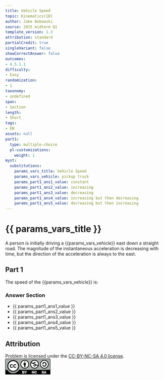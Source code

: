 ```yaml
---
title: Vehicle Speed
topic: Kinematics(1D)
author: Jake Bobowski
source: 2015 midterm Q1
template_version: 1.3
attribution: standard
partialCredit: true
singleVariant: false
showCorrectAnswer: false
outcomes:
- 4.5.1.1
difficulty:
- Easy
randomization:
- 1
taxonomy:
- undefined
span:
- Section
length:
- Short
tags:
- EW
assets: null
part1:
  type: multiple-choice
  pl-customizations:
    weight: 1
myst:
  substitutions:
    params_vars_title: Vehicle Speed
    params_vars_vehicle: pickup truck
    params_part1_ans1_value: constant
    params_part1_ans2_value: increasing
    params_part1_ans3_value: decreasing
    params_part1_ans4_value: increasing but then decreasing
    params_part1_ans5_value: decreasing but then increasing
---
```

# {{ params_vars_title }}
A person is initially driving a {{params_vars_vehicle}} east down a straight road.
The magnitude of the instantaneous acceleration is decreasing with time, but the direction of the acceleration is always to the east.

## Part 1

The speed of the {{params_vars_vehicle}} is:

### Answer Section

- {{ params_part1_ans1_value }}
- {{ params_part1_ans2_value }}
- {{ params_part1_ans3_value }}
- {{ params_part1_ans4_value }}
- {{ params_part1_ans5_value }}

## Attribution

Problem is licensed under the [CC-BY-NC-SA 4.0 license](https://creativecommons.org/licenses/by-nc-sa/4.0/).<br> ![The Creative Commons 4.0 license requiring attribution-BY, non-commercial-NC, and share-alike-SA license.](https://raw.githubusercontent.com/firasm/bits/master/by-nc-sa.png)
